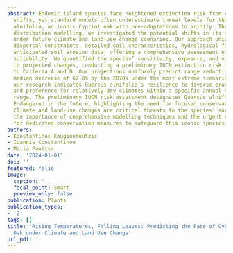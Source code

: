 ```yaml
---
abstract: Endemic island species face heightened extinction risk from climate-driven
  shifts, yet standard models often underestimate threat levels for those like Quercus
  alnifolia, an iconic Cypriot oak with pre-adaptations to aridity. Through species
  distribution modelling, we investigated the potential shifts in its distribution
  under future climate and land-use change scenarios. Our approach uniquely combines
  dispersal constraints, detailed soil characteristics, hydrological factors, and
  anticipated soil erosion data, offering a comprehensive assessment of environmental
  suitability. We quantified the species’ sensitivity, exposure, and vulnerability
  to projected changes, conducting a preliminary IUCN extinction risk assessment according
  to Criteria A and B. Our projections uniformly predict range reductions, with a
  median decrease of 67.8% by the 2070s under the most extreme scenarios. Additionally,
  our research indicates Quercus alnifolia’s resilience to diverse erosion conditions
  and preference for relatively dry climates within a specific annual temperature
  range. The preliminary IUCN risk assessment designates Quercus alnifolia as Critically
  Endangered in the future, highlighting the need for focused conservation efforts.
  Climate and land-use changes are critical threats to the species’ survival, emphasising
  the importance of comprehensive modelling techniques and the urgent requirement
  for dedicated conservation measures to safeguard this iconic species.
authors:
- Konstantinos Kougioumoutzis
- Ioannis Constantinou
- Maria Panitsa
date: '2024-01-01'
doi: ''
featured: false
image:
  caption: ''
  focal_point: Smart
  preview_only: false
publication: Plants
publication_types:
- '2'
tags: []
title: 'Rising Temperatures, Falling Leaves: Predicting the Fate of Cyprus’s Endemic
  Oak under Climate and Land Use Change'
url_pdf: ''
---
```

